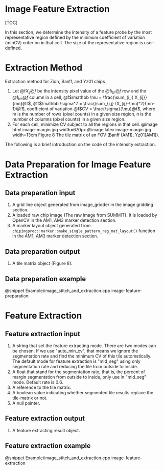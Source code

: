 
Image Feature Extraction
========================

[TOC]

In this section, we determine the intensity of a feature probe by the most representative region defined by the minimum coefficient of variation (minCV) criterion in that cell. The size of the representative region is user-defined.

Extraction Method
==================

Extraction method for Zion, Banff, and Yz01 chips

1. Let @f$X_{ij}@f$ be the intensity pixel value of the @f$i_{th}@f$ row and the @f$j_{th}@f$ column in a cell, @f$\mathbb \mu = \frac{\sum_{i,j} X_{ij}}{mn}@f$,  @f$\mathbb \sigma^2 = \frac{\sum_{i,j} (X_{ij}-\mu)^2}{mn-1}@f$,  coefficient of variation @f$CV = \frac{\sigma}{\mu}@f$, where m is the number of rows (pixel counts) in a given size region, n is the number of columns (pixel counts) in a given size region.
2. For each cell, minimize CV subject to all the regions in that cell.
  @image html image-margin.jpg width=670px
  @image latex image-margin.jpg width=13cm
  Figure 8 The tile matrix of an FOV (Banff (AM1), Yz01(AM1)).

The following is a brief introduction on the code of the intensity extraction.

Data Preparation for Image Feature Extraction
=============================================

Data preparation input
----------------------

1. A grid line object generated from image_gridder in the image gridding section.
2. A loaded raw chip image (The raw image from SUMMIT). It is loaded by OpenCV in the AM1, AM3 marker detection section.
3. A marker layout object generated from `chipimgproc::marker::make_single_pattern_reg_mat_layout()` function in the AM1, AM3 marker detection section.

Data preparation output
-----------------------

1. A tile matrix object (Figure 8).

Data preparation example
------------------------

@snippet Example/image_stitch_and_extraction.cpp image-feature-preparation

Feature Extraction
==================

Feature extraction input
------------------------

1. A string that set the feature extracting mode. There are two modes can be chosen. If we use "auto_min_cv", that means we ignore the segmentation rate and find the minimum CV of this tile automatically. The default mode for feature extraction is "mid_seg" using only segmentation rate and reducing the tile from outside to inside.
2. A float that stand for the segmentation rate, that is, the percent of margin segmentation from outside to inside, only use in "mid_seg" mode. Default rate is 0.6.
3. A reference to the tile matrix.
4. A boolean value indicating whether segmented tile results replace the tile-matrix or not.
5. A null pointer.

Feature extraction output
-------------------------

1. A feature extracting result object.

Feature extraction example
--------------------------

@snippet Example/image_stitch_and_extraction.cpp image-feature-extraction
